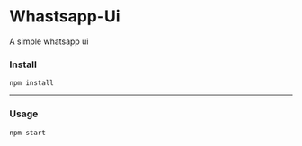 # Whastsapp-Ui
A simple whatsapp ui

### Install
`npm install` <br />
<hr />

### Usage 
  `npm start`
